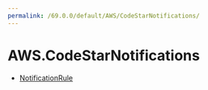 ```yaml
---
permalink: /69.0.0/default/AWS/CodeStarNotifications/
---
```


# AWS.CodeStarNotifications



* [NotificationRule](NotificationRule.md)